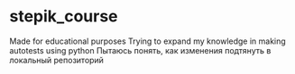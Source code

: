 # stepik_course
Made for educational purposes
Trying to expand my knowledge in making autotests using python 
Пытаюсь понять, как изменения подтянуть в локальный репозиторий
